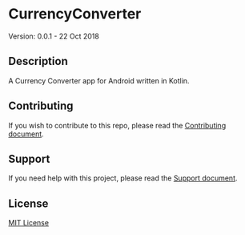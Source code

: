 # CurrencyConverter

Version: 0.0.1 - 22 Oct 2018

## Description

A Currency Converter app for Android written in Kotlin. 

## Contributing

If you wish to contribute to this repo, please read the [Contributing document](.github/CONTRIBUTING.md).

## Support

If you need help with this project, please read the [Support document](.github/SUPPORT.md).

## License

[MIT License](LICENSE)
